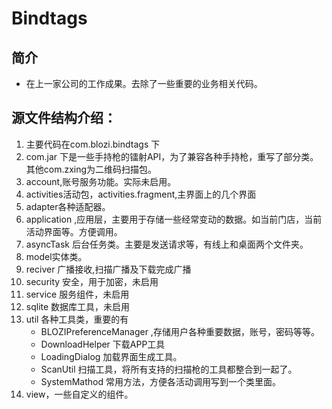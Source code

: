 # Bindtags

## 简介
  * 在上一家公司的工作成果。去除了一些重要的业务相关代码。
## 源文件结构介绍：
1. 主要代码在com.blozi.bindtags 下
2. com.jar 下是一些手持枪的镭射API，为了兼容各种手持枪，重写了部分类。其他com.zxing为二维码扫描包。
3. account,账号服务功能。实际未启用。
4. activities活动包，activities.fragment,主界面上的几个界面
5. adapter各种适配器。
6. application ,应用层，主要用于存储一些经常变动的数据。如当前门店，当前活动界面等。方便调用。
7. asyncTask 后台任务类。主要是发送请求等，有线上和桌面两个文件夹。
8. model实体类。
9. reciver 广播接收,扫描广播及下载完成广播
10. security 安全，用于加密，未启用
11. service 服务组件，未启用
12. sqlite 数据库工具，未启用
13. util 各种工具类，重要的有
	* BLOZIPreferenceManager ,存储用户各种重要数据，账号，密码等等。
	* DownloadHelper 下载APP工具
	* LoadingDialog 加载界面生成工具。
	* ScanUtil 扫描工具，将所有支持的扫描枪的工具都整合到一起了。
	* SystemMathod 常用方法，方便各活动调用写到一个类里面。
14. view，一些自定义的组件。
